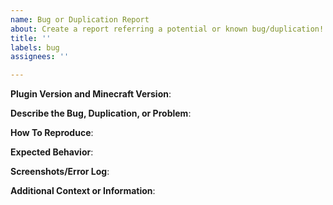 ```yaml
---
name: Bug or Duplication Report
about: Create a report referring a potential or known bug/duplication!
title: ''
labels: bug
assignees: ''

---
```


**Plugin Version and Minecraft Version**:
<!-- Make sure you are using the latest iShop version! Also specify which Minecraft Java version -->

**Describe the Bug, Duplication, or Problem**:
<!-- Item duplication, shop bug, commands aren't working, console error messages, etc. -->

**How To Reproduce**:
<!-- Steps to reproduce the behavior: -->
<!-- 1. Type '...' -->
<!-- 2. Click on '....' -->
<!-- 3. Add this to '....' -->

**Expected Behavior**:
<!-- A clear statement of what you expected to happen -->

**Screenshots/Error Log**:
<!-- If possible, please add some screenshots or post an error log with https://hastebin.com/ -->

**Additional Context or Information**:
<!-- Add any other context or information about the problem here -->
